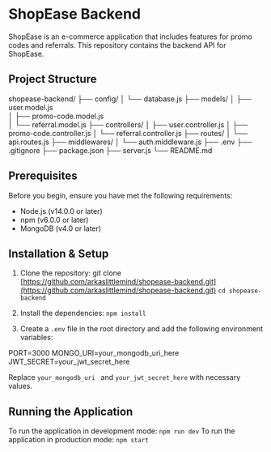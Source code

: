 # ShopEase Backend

ShopEase is an e-commerce application that includes features for promo codes and referrals. This repository contains the backend API for ShopEase.

## Project Structure
shopease-backend/ 
├── config/ 
│ └── database.js 
├── models/ 
│  ├── user.model.js  
│  ├── promo-code.model.js  
│  └── referral.model.js 
├── controllers/ 
│   ├── user.controller.js 
│   ├── promo-code.controller.js 
│   └── referral.controller.js 
├── routes/ 
│   └── api.routes.js 
├── middlewares/ 
│   └── auth.middleware.js 
├── .env 
├── .gitignore 
├── package.json 
├── server.js 
└── README.md

## Prerequisites

Before you begin, ensure you have met the following requirements:

- Node.js (v14.0.0 or later)
- npm (v6.0.0 or later)
- MongoDB (v4.0 or later)

## Installation & Setup

1. Clone the repository:
   git clone [https://github.com/arkaslittlemind/shopease-backend.git](https://github.com/arkaslittlemind/shopease-backend.git) 
   `cd shopease-backend`

2. Install the dependencies:
	`npm install`

3. Create a `.env` file in the root directory and add the following environment variables:

PORT=3000 
MONGO_URI=your_mongodb_uri_here
 JWT_SECRET=your_jwt_secret_here
 
Replace `your_mongodb_uri ` and `your_jwt_secret_here` with necessary values.

## Running the Application

To run the application in development mode: 
`npm run dev`
To run the application in production mode:
`npm start`
